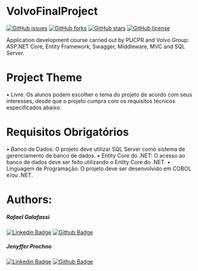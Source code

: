 # VolvoFinalProject
[![GitHub issues](https://img.shields.io/github/issues/Tagliassi/ProjetoFinalVolvo?style=flat-square)](https://github.com/Tagliassi/Tagliassi/issues) [![GitHub forks](https://img.shields.io/github/forks/Tagliassi/ProjetoFinalVolvo?style=flat-square)](https://github.com/Tagliassi/ProjetoFinalVolvo/network) [![GitHub stars](https://img.shields.io/github/stars/Tagliassi/ProjetoFinalVolvo?style=flat-square)](https://github.com/Tagliassi/ProjetoFinalVolvo/stargazers) [![GitHub license](https://img.shields.io/github/license/Tagliassi/ProjetoFinalVolvo?style=flat-square)](https://github.com/Tagliassi/ProjetoFinalVolvo/blob/main/LICENSE)

Application development course carried out by PUCPR and Volvo Group: ASP.NET Core, Entity Framework, Swagger, Middleware, MVC and SQL Server.

# Project Theme

• Livre: Os alunos podem escolher o tema do projeto de acordo
com seus interesses, desde que o projeto cumpra com os
requisitos técnicos especificados abaixo.

# Requisitos Obrigatórios

• Banco de Dados: O projeto deve utilizar SQL Server como
sistema de gerenciamento de banco de dados.
• Entity Core do .NET: O acesso ao banco de dados deve ser
feito utilizando o Entity Core do .NET.
• Linguagem de Programação: O projeto deve ser
desenvolvido em COBOL e/ou .NET.

# Authors:
##### Rafael Galafassi
[![Linkedin Badge](https://img.shields.io/badge/-LinkedIn-blue?style=flat-square&logo=Linkedin&logoColor=white&link=https://www.linkedin.com/in/rafael-galafassi/)](https://www.linkedin.com/in/rafael-galafassi/) [![Github Badge](https://img.shields.io/badge/-Github-000?style=flat-square&logo=Github&logoColor=white&link=https://github.com/Tagliassi)](https://github.com/Tagliassi)

##### Jenyffer Prochno
[![Linkedin Badge](https://img.shields.io/badge/-LinkedIn-blue?style=flat-square&logo=Linkedin&logoColor=white&link=https://www.linkedin.com/in/jlprochno/)](https://www.linkedin.com/in/jlprochno/) [![Github Badge](https://img.shields.io/badge/-Github-000?style=flat-square&logo=Github&logoColor=white&link=https://github.com/jlprochno)](https://github.com/Tagliassi) 

